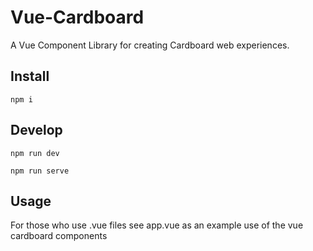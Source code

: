 # Vue-Cardboard

A Vue Component Library for creating Cardboard web experiences.

## Install
```
npm i
```

## Develop
```
npm run dev
```
```
npm run serve
```

## Usage
For those who use .vue files see app.vue as an example use of the vue cardboard components